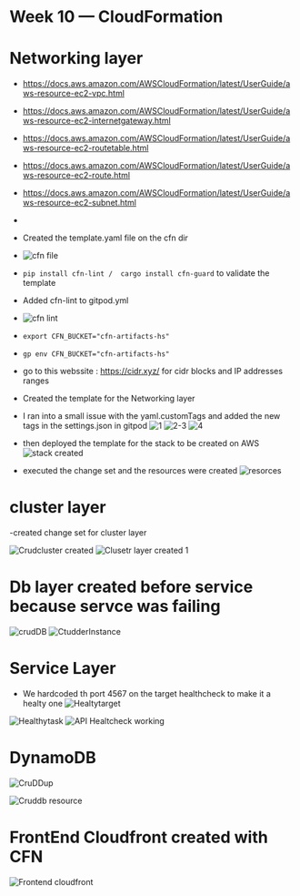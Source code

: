 # Week 10 — CloudFormation
# Networking layer 
- https://docs.aws.amazon.com/AWSCloudFormation/latest/UserGuide/aws-resource-ec2-vpc.html
- https://docs.aws.amazon.com/AWSCloudFormation/latest/UserGuide/aws-resource-ec2-internetgateway.html
- https://docs.aws.amazon.com/AWSCloudFormation/latest/UserGuide/aws-resource-ec2-routetable.html
- https://docs.aws.amazon.com/AWSCloudFormation/latest/UserGuide/aws-resource-ec2-route.html
- https://docs.aws.amazon.com/AWSCloudFormation/latest/UserGuide/aws-resource-ec2-subnet.html
- 

- Created the template.yaml file on the cfn dir 
- ![cfn file](https://user-images.githubusercontent.com/114304965/233861347-1bfd587d-eafe-4deb-a21f-7b8da6de0a41.PNG)

- ``` pip install cfn-lint /  cargo install cfn-guard ``` to validate the template 
- Added cfn-lint to gitpod.yml 
- ![cfn lint](https://user-images.githubusercontent.com/114304965/233861585-e656d4dc-d8de-45bd-ae9b-f72e7cb39db8.PNG)


-  ```export CFN_BUCKET="cfn-artifacts-hs"```
-  ```gp env CFN_BUCKET="cfn-artifacts-hs"```

- go to this webssite : https://cidr.xyz/ for cidr blocks and IP addresses ranges 

- Created the template for the Networking layer 
- I ran into a small issue with the yaml.customTags and added the new tags in the settings.json in gitpod 
![1](https://user-images.githubusercontent.com/114304965/233963055-a3470755-48aa-41d5-a330-5ccb6708b49f.PNG)
![2-3](https://user-images.githubusercontent.com/114304965/233963068-560c8752-0faf-48d6-9227-9708cfbd6ce1.PNG)
![4](https://user-images.githubusercontent.com/114304965/233963090-7f34dc54-2e8a-4e0b-952d-5a1eec1aea15.PNG)


- then deployed the template for the stack  to be created on AWS 
![stack created](https://user-images.githubusercontent.com/114304965/233963370-87d085d0-8239-4544-83c2-e760c79c935a.PNG)


- executed the change set and the resources were created 
![resorces](https://user-images.githubusercontent.com/114304965/233962700-457ab663-fb83-4985-ab54-3f1ce64fec2f.PNG)

# cluster layer
-created change set for cluster layer

![Crudcluster created](https://github.com/hazemshaalan/aws-bootcamp-cruddur-2023/assets/114304965/2205d75b-6374-4402-b4b3-222eb953472e)
![Clusetr layer created 1](https://github.com/hazemshaalan/aws-bootcamp-cruddur-2023/assets/114304965/345ee272-407b-4ea1-8602-900935bc2bc9)

# Db layer created before service because servce was failing 

![crudDB](https://github.com/hazemshaalan/aws-bootcamp-cruddur-2023/assets/114304965/b1a100be-1ee0-45f6-a894-a421862b78a6)
![CtudderInstance](https://github.com/hazemshaalan/aws-bootcamp-cruddur-2023/assets/114304965/90514bc4-d7dd-4700-be66-5025595093b5)

# Service Layer 
-   We hardcoded th port 4567 on the target healthcheck to make it a healty one
![Healtytarget](https://github.com/hazemshaalan/aws-bootcamp-cruddur-2023/assets/114304965/46a88847-6583-4318-86a0-c6d753892880)



![Healthytask](https://github.com/hazemshaalan/aws-bootcamp-cruddur-2023/assets/114304965/d9072f43-051c-448a-824b-f8bc47267aa3)
![API Healtcheck working](https://github.com/hazemshaalan/aws-bootcamp-cruddur-2023/assets/114304965/1ec1d3a7-4651-44ad-bb6e-281fb78fcc8e)



# DynamoDB

![CruDDup](https://github.com/hazemshaalan/aws-bootcamp-cruddur-2023/assets/114304965/e0ecffa0-dde6-4c8d-9608-310c30b4cbe9)

![Cruddb resource](https://github.com/hazemshaalan/aws-bootcamp-cruddur-2023/assets/114304965/a491d936-84d6-46c2-ad61-3d153d50dd0f)
# FrontEnd Cloudfront created with CFN

![Frontend cloudfront](https://github.com/hazemshaalan/aws-bootcamp-cruddur-2023/assets/114304965/f1751986-3745-4c49-8398-6345cb0e990b)
